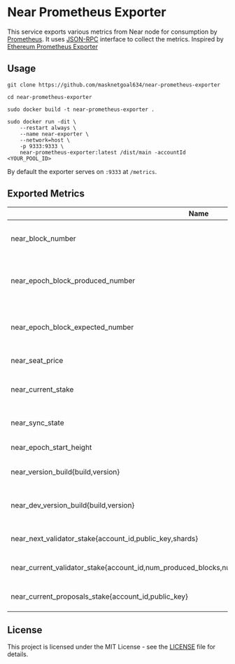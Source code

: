 # Near Prometheus Exporter

This service exports various metrics from Near node for consumption by [Prometheus](https://prometheus.io). It uses [JSON-RPC](https://docs.near.org/docs/interaction/rpc) interface to collect the metrics. Inspired by [Ethereum Prometheus Exporter](https://github.com/31z4/ethereum-prometheus-exporter)

## Usage

    git clone https://github.com/masknetgoal634/near-prometheus-exporter

    cd near-prometheus-exporter

    sudo docker build -t near-prometheus-exporter .

```
sudo docker run -dit \
    --restart always \
    --name near-exporter \
    --network=host \
    -p 9333:9333 \
    near-prometheus-exporter:latest /dist/main -accountId <YOUR_POOL_ID>
```

By default the exporter serves on `:9333` at `/metrics`.

## Exported Metrics

| Name | Description |
| ---- | ----------- |
| near_block_number | The number of most recent block |
| near_epoch_block_produced_number | The number of blocks produced in epoch |
| near_epoch_block_expected_number | The number of block expected in epoch |
| near_seat_price | The current seat price |
| near_current_stake | The current stake of a given account id |
| near_sync_state | The current sync state of node |
| near_epoch_start_height | The epoch start height |
| near_version_build{build,version} | The version build of the near node |
| near_dev_version_build{build,version} | The version build of of the public rpc node |
| near_next_validator_stake{account_id,public_key,shards} | The next stake of epoch |
| near_current_validator_stake{account_id,num_produced_blocks,num_expected_blocks,public_key,shards,slashed} |  The current stake of epoch |
| near_current_proposals_stake{account_id,public_key} | The current stake proposals  |

## License

This project is licensed under the MIT License - see the [LICENSE](LICENSE) file for details.
